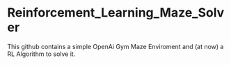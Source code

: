 # Reinforcement_Learning_Maze_Solver
This github contains a simple OpenAi Gym Maze Enviroment and (at now) a RL Algorithm to solve it.
